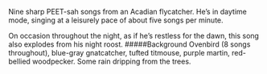 Nine sharp PEET-sah songs from an Acadian flycatcher. He’s in daytime mode, singing at a leisurely pace of about five songs per minute.

On occasion throughout the night, as if he’s restless for the dawn, this song also explodes from his night roost. 
#####Background
Ovenbird (8 songs throughout), blue-gray gnatcatcher, tufted titmouse, purple martin, red-bellied woodpecker. Some rain dripping from the trees.
